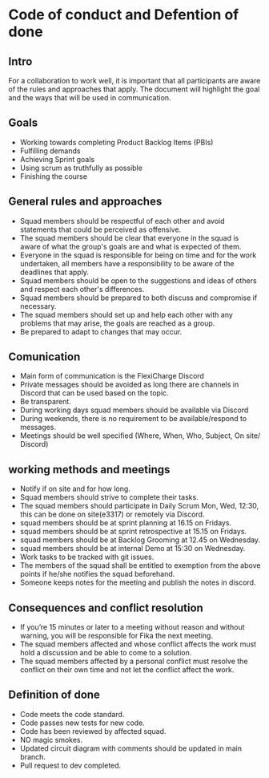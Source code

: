 # Code of conduct and Defention of done

## Intro 
For a collaboration to work well, it is important that all participants are aware of the rules and approaches that apply. 
The document will highlight the goal and the ways that will be used in communication.

## Goals
- Working towards completing Product Backlog Items (PBIs)
- Fulfilling demands 
- Achieving Sprint goals 
- Using scrum as truthfully as possible 
- Finishing the course 

## General rules and approaches
- Squad members should be respectful of each other and avoid statements that could be perceived as offensive.
- The squad members should be clear that everyone in the squad is aware of what the group's goals are and what is expected of them.
- Everyone in the squad is responsible for being on time and for the work undertaken, all members have a responsibility to be aware of the deadlines that apply.
- Squad members should be open to the suggestions and ideas of others and respect each other's differences.
- Squad members should be prepared to both discuss and compromise if necessary.
- The squad members should set up and help each other with any problems that may arise, the goals are reached as a group.
- Be prepared to adapt to changes that may occur.

## Comunication
- Main form of communication is the FlexiCharge Discord
- Private messages should be avoided as long there are channels in Discord that can be used based on the topic.
- Be transparent.
- During working days squad members should be available via Discord
- During weekends, there is no requirement to be available/respond to messages.
- Meetings should be well specified (Where, When, Who, Subject, On site/ Discord)

## working methods and meetings 
- Notify if on site and for how long.
- Squad members should strive to complete their tasks.
- The squad members should participate in Daily Scrum Mon, Wed, 12:30, this can be done on site(e3317) or remotely via Discord.
- squad members should be at sprint planning at 16.15 on Fridays.
- squad members should be at sprint retrospective at 15.15 on Fridays.
- squad members should be at Backlog Grooming at 12.45 on Wednesday.
- squad members should be at internal Demo at 15:30 on Wednesday.
- Work tasks to be tracked with git issues.
- The members of the squad shall be entitled to exemption from the above points if he/she notifies the squad beforehand. 
- Someone keeps notes for the meeting and publish the notes in discord.

## Consequences and conflict resolution 
- If you’re 15 minutes or later to a meeting without reason and without warning, you will be responsible for Fika the next meeting.
- The squad members affected and whose conflict affects the work must hold a discussion and be able to come to a solution. 
- The squad members affected by a personal conflict must resolve the conflict on their own time and not let the conflict affect the work.

## Definition of done
- Code meets the code standard.
- Code passes new tests for new code. 
- Code has been reviewed by affected squad.
- NO magic smokes. 
- Updated circuit diagram with comments should be updated in main branch.  
- Pull request to dev completed.

